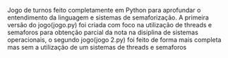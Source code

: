   Jogo de turnos feito completamente em Python para aprofundar o entendimento da linguagem e sistemas de semaforização.
  A primeira versão do jogo(jogo.py) foi criada com foco na utilização de threads e semaforos para obtenção parcial da nota na disiplina de sistemas operacionais, o segundo jogo(jogo 2.py) foi feito de forma mais completa mas sem a utilização de um sistemas de threads e semaforos 
